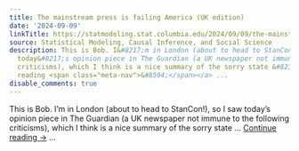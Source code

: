 ```yaml
---
title: The mainstream press is failing America (UK edition)
date: '2024-09-09'
linkTitle: https://statmodeling.stat.columbia.edu/2024/09/09/the-mainstream-press-is-failing-america-uk-edition/
source: Statistical Modeling, Causal Inference, and Social Science
description: This is Bob. I&#8217;m in London (about to head to StanCon!), so I saw
  today&#8217;s opinion piece in The Guardian (a UK newspaper not immune to the following
  criticisms), which I think is a nice summary of the sorry state &#8230; <a href="https://statmodeling.stat.columbia.edu/2024/09/09/the-mainstream-press-is-failing-america-uk-edition/">Continue
  reading <span class="meta-nav">&#8594;</span></a> ...
disable_comments: true
---
```

This is Bob. I&#8217;m in London (about to head to StanCon!), so I saw today&#8217;s opinion piece in The Guardian (a UK newspaper not immune to the following criticisms), which I think is a nice summary of the sorry state &#8230; <a href="https://statmodeling.stat.columbia.edu/2024/09/09/the-mainstream-press-is-failing-america-uk-edition/">Continue reading <span class="meta-nav">&#8594;</span></a> ...